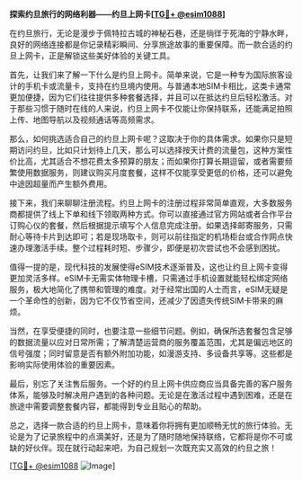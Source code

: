 **探索约旦旅行的网络利器——约旦上网卡[[TG💪+ @esim1088](https://t.me/s/esim1088)]**

在约旦旅行，无论是漫步于佩特拉古城的神秘石巷，还是徜徉于死海的宁静水畔，良好的网络连接都是你记录精彩瞬间、分享旅途故事的重要保障。而一款合适的约旦上网卡，正是解锁这些美好体验的关键工具。

首先，让我们来了解一下什么是约旦上网卡。简单来说，它是一种专为国际旅客设计的手机卡或流量卡，支持在约旦境内使用。与普通本地SIM卡相比，这类卡通常更加便捷，因为它们往往提供多种套餐选择，并且可以在抵达约旦后轻松激活。对于那些习惯于随时在线的人来说，约旦上网卡不仅能让你保持联系，还能满足拍照上传、地图导航以及视频通话等高频需求。

那么，如何挑选适合自己的约旦上网卡呢？这取决于你的具体需求。如果你只是短期访问约旦，比如只计划待上几天，那么可以选择按天计费的流量包，这种方案性价比高，尤其适合不想花费太多预算的朋友；而如果你打算长期逗留，或者需要频繁使用数据服务，则建议购买月度套餐，这样不仅能享受更低的价格，还可以避免中途因超量而产生额外费用。

接下来，我们来聊聊注册流程。约旦上网卡的注册过程非常简单直观，大多数服务商都提供了线上下单和线下领取两种方式。你可以直接通过官方网站或者合作平台订购心仪的套餐，然后根据提示填写个人信息完成注册。如果选择邮寄服务，只需耐心等待卡片到达即可；若是现场取卡，则可以前往指定的机场柜台或合作网点快速办理激活手续。整个过程耗时短、步骤少，即便是初次尝试也不会感到困扰。

值得一提的是，现代科技的发展使得eSIM技术逐渐普及，这也让约旦上网卡变得更加灵活多样。eSIM卡无需实体物理卡槽，只需通过手机设置就能轻松绑定网络服务，极大地简化了携带和管理的难度。对于经常出国的人士而言，eSIM无疑是一个革命性的创新，因为它不仅节省空间，还减少了因遗失传统SIM卡带来的麻烦。

当然，在享受便捷的同时，也要注意一些细节问题。例如，确保所选套餐包含足够的数据流量以应对日常所需；了解清楚运营商的服务覆盖范围，尤其是偏远地区的信号强度；同时留意是否有额外附加功能，如漫游支持、多设备共享等。这些都是影响实际使用体验的重要因素。

最后，别忘了关注售后服务。一个好的约旦上网卡供应商应当具备完善的客户服务体系，能够及时解决用户遇到的各种问题。无论是在激活过程中遇到困难，还是在旅途中需要调整套餐内容，都能得到专业且贴心的帮助。

总之，选择一款合适的约旦上网卡，意味着你将拥有更加顺畅无忧的旅行体验。无论是为了记录旅程中的点滴美好，还是为了随时随地保持联络，它都将是你不可或缺的好伙伴。现在就行动起来吧，为自己规划一次既充实又高效的约旦之旅！

[[TG💪+ @esim1088](https://t.me/s/esim1088) ![Image](https://i.postimg.cc/4NQfJmqS/Snipaste-2025-05-13-00-14-12.png)]